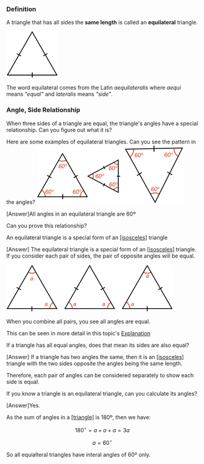 ### Definition

A triangle that has all sides the **same length** is called an **equilateral** triangle.

![](equilateral.png)

The word equilateral comes from the Latin _aequilateralis_ where _aequi_ means _"equal"_ and _lateralis_ means _"side"_.


### Angle, Side Relationship

When three sides of a triangle are equal, the triangle's angles have a special relationship. Can you figure out what it is?

<hintLow>Here are some examples of equilateral triangles. Can you see the pattern in the angles? ![](examples.png)
</hintLow>

<hint>[Answer]All angles in an equilateral triangle are 60º</hint>

Can you prove this relationship?

<hint>An equilateral triangle is a special form of an [[isosceles]]((qr,'Math/Geometry_1/Isosceles/base/Main',#00756F)) triangle</hint>

<hintLow>[Answer]
The equilateral triangle is a special form of an [[isosceles]]((qr,'Math/Geometry_1/Isosceles/base/Main',#00756F)) triangle. If you consider each pair of sides, the pair of opposite angles will be equal.

![](isoscelesproof.png)

When you combine all pairs, you see all angles are equal.

This can be seen in more detail in this topic's [Explanation](/content/Math/Geometry_1/Equilateral/explanation/base?page=1)

</hintLow><div></div>

If a triangle has all equal angles, does that mean its sides are also equal?

<hintLow>[Answer]
If a triangle has two angles the same, then it is an [[isosceles]]((qr,'Math/Geometry_1/Isosceles/base/Main',#00756F)) triangle with the two sides opposite the angles being the same length.

Therefore, each pair of angles can be considered separately to show each side is equal.

</hintLow><div></div>

If you know a triangle is an equilateral triangle, can you calculate its angles?

<hintLow>[Answer]Yes.

As the sum of angles in a [[triangle]]((qr,'Math/Geometry_1/Triangles/base/AngleSum',#00756F)) is 180º, then we have:

$$180^\circ= a + a + a = 3a$$

$$a = 60^\circ$$

So all equialteral triangles have interal angles of 60º only.

</hintLow>